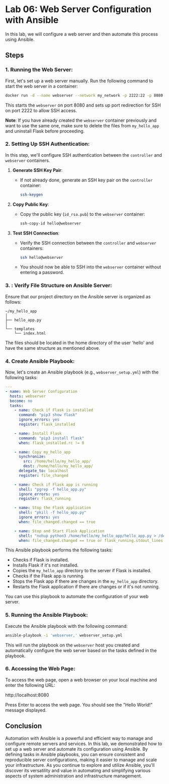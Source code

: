 # Lab 06: Web Server Configuration with Ansible

In this lab, we will configure a web server and then automate this process using Ansible.

## Steps

### 1. **Running the Web Server**:

First, let's set up a web server manually. Run the following command to start the web server in a container:

```bash
docker run -d --name webserver --network my_network -p 2222:22 -p 8080:8080 mypython_ssh
```

This starts the `webserver` on port 8080 and sets up port redirection for SSH on port 2222 to allow SSH access.

**Note**: If you have already created the `webserver` container previously and want to use the same one, make sure to delete the files from `my_hello_app` and uninstall Flask before proceeding.

### 2. **Setting Up SSH Authentication**:

In this step, we'll configure SSH authentication between the `controller` and `webserver` containers.

1. **Generate SSH Key Pair**:
   - If not already done, generate an SSH key pair on the `controller` container:
     ```bash
     ssh-keygen
     ```

2. **Copy Public Key**:
   - Copy the public key (`id_rsa.pub`) to the `webserver` container:
     ```bash
     ssh-copy-id hello@webserver
     ```

3. **Test SSH Connection**:
   - Verify the SSH connection between the `controller` and `webserver` containers:
     ```bash
     ssh hello@webserver
     ```
     
   - You should now be able to SSH into the `webserver` container without entering a password.

### 3. **: Verify File Structure on Ansible Server**:

Ensure that our project directory on the Ansible server is organized as follows:

```plaintext
~/my_hello_app
│
├── hello_app.py
│
└── templates
    └── index.html
```

The files should be located in the home directory of the user 'hello' and have the same structure as mentioned above.

### 4. **Create Ansible Playbook**:

Now, let's create an Ansible playbook (e.g., `webserver_setup.yml`) with the following tasks:

```yaml
---
- name: Web Server Configuration
  hosts: webserver
  become: no
  tasks:
    - name: Check if Flask is installed
      command: "pip3 show flask"
      ignore_errors: yes
      register: flask_installed

    - name: Install Flask
      command: "pip3 install flask"
      when: flask_installed.rc != 0

    - name: Copy my_hello_app
      synchronize:
        src: /home/hello/my_hello_app/
        dest: /home/hello/my_hello_app/
      delegate_to: localhost
      register: file_changed

    - name: Check if Flask app is running
      shell: "pgrep -f hello_app.py"
      ignore_errors: yes
      register: flask_running

    - name: Stop the Flask application
      shell: "pkill -f hello_app.py"
      ignore_errors: yes
      when: file_changed.changed == true

    - name: Stop and Start Flask Application
      shell: "nohup python3 /home/hello/my_hello_app/hello_app.py > /dev/null 2>&1 &"
      when: file_changed.changed == true or flask_running.stdout_lines | length == 1
```

This Ansible playbook performs the following tasks:
- Checks if Flask is installed.
- Installs Flask if it's not installed.
- Copies the `my_hello_app` directory to the server if Flask is installed.
- Checks if the Flask app is running.
- Stops the Flask app if there are changes in the `my_hello_app` directory.
- Restarts the Flask application if there are changes or if it's not running.

You can use this playbook to automate the configuration of your web server.

### 5. **Running the Ansible Playbook**:

Execute the Ansible playbook with the following command:

```bash
ansible-playbook -i 'webserver,' webserver_setup.yml
```

This will run the playbook on the `webserver` host you created and automatically configure the web server based on the tasks defined in the playbook.

### 6. **Accessing the Web Page**:

To access the web page, open a web browser on your local machine and enter the following URL:

http://localhost:8080

Press Enter to access the web page. You should see the "Hello World!" message displayed.

## Conclusion

Automation with Ansible is a powerful and efficient way to manage and configure remote servers and services. In this lab, we demonstrated how to set up a web server and automate its configuration using Ansible. By defining tasks in Ansible playbooks, you can ensure consistent and reproducible server configurations, making it easier to manage and scale your infrastructure. As you continue to explore and utilize Ansible, you'll discover its versatility and value in automating and simplifying various aspects of system administration and infrastructure management.